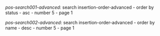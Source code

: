 *pos-search001-advanced:* search insertion-order-advanced - 
    order by status - asc - number 5 - page 1

*pos-search002-advanced:* search insertion-order-advanced - 
    order by name - desc - number 5 - page 1